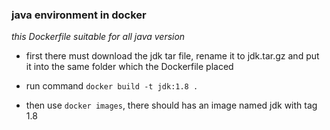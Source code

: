 ### java environment in docker
_this Dockerfile suitable for all java version_

* first there must download the jdk tar file, rename it to jdk.tar.gz and put it into the same folder which the Dockerfile placed

* run command `docker build -t jdk:1.8 .`

* then use `docker images`, there should has an image named jdk with tag 1.8
